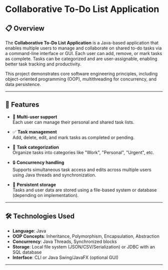 # Collaborative To-Do List Application

## 📋 Overview

The **Collaborative To-Do List Application** is a Java-based application that enables multiple users to manage and collaborate on shared to-do tasks via a command-line interface or GUI. Each user can add, remove, or mark tasks as complete. Tasks can be categorized and are user-assignable, enabling better task tracking and productivity.

This project demonstrates core software engineering principles, including object-oriented programming (OOP), multithreading for concurrency, and data persistence.

---

## 🚀 Features

- 👥 **Multi-user support**  
  Each user can manage their personal and shared task lists.

- ✅ **Task management**  
  Add, delete, edit, and mark tasks as completed or pending.

- 📂 **Task categorization**  
  Organize tasks into categories like "Work", "Personal", "Urgent", etc.

- 🔒 **Concurrency handling**  
  Supports simultaneous task access and edits across multiple users using Java threads and synchronization.

- 💾 **Persistent storage**  
  Tasks and user data are stored using a file-based system or database (depending on implementation).

---

## 🛠 Technologies Used

- **Language**: Java  
- **OOP Concepts**: Inheritance, Polymorphism, Encapsulation, Abstraction  
- **Concurrency**: Java Threads, Synchronized blocks  
- **Storage**: Local file system (JSON/CSV/Serialization) or JDBC with an SQL database  
- **Interface**: CLI or Java Swing/JavaFX (optional GUI)

---


